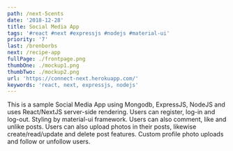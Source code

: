 ```yaml
---
path: /next-5cents
date: '2018-12-28'
title: Social Media App
tags: '#react #next #expressjs #nodejs #material-ui' 
priority: '7'
last: /brenborbs
next: /recipe-app
fullPage: ./frontpage.png
thumbOne: ./mockup1.png
thumbTwo: ./mockup2.png
url: 'https://connect-next.herokuapp.com/'
keywords: 'react, next, expressjs, nodejs'
---
```


This is a sample Social Media App using Mongodb, ExpressJS, NodeJS and uses React/NextJS server-side rendering. Users can register, log-in and log-out. Styling by material-ui framework. Users can also comment, like and unlike posts. Users can also upload photos in their posts, likewise create/read/update and delete post features. Custom profile photo uploads and follow or unfollow users. 